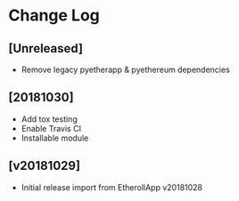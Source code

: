 # Change Log


## [Unreleased]

  - Remove legacy pyetherapp & pyethereum dependencies


## [20181030]

  - Add tox testing
  - Enable Travis CI
  - Installable module


## [v20181029]

  - Initial release import from EtherollApp v20181028
